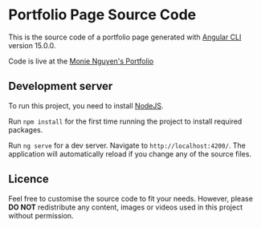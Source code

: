# Portfolio Page Source Code

This is the source code of a portfolio page generated with [Angular CLI](https://github.com/angular/angular-cli) version 15.0.0.  

Code is live at the [Monie Nguyen's Portfolio](https://monienguyen.github.io/)

## Development server

To run this project, you need to install [NodeJS](https://nodejs.org/en/).  

Run `npm install` for the first time running the project to install required packages.  

Run `ng serve` for a dev server. Navigate to `http://localhost:4200/`. The application will automatically reload if you change any of the source files.

## Licence

Feel free to customise the source code to fit your needs. However, please **DO NOT** redistribute any content, images or videos used in this project without permission.  